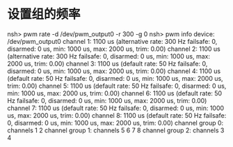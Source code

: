 # 设置组的频率

nsh> pwm rate -d /dev/pwm_output0 -r 300 -g 0
nsh> pwm info 
device: /dev/pwm_output0
channel 1: 1100 us (alternative rate: 300 Hz failsafe: 0, disarmed: 0 us, min: 1000 us, max: 2000 us, trim:  0.00)
channel 2: 1100 us (alternative rate: 300 Hz failsafe: 0, disarmed: 0 us, min: 1000 us, max: 2000 us, trim:  0.00)
channel 3: 1100 us (default rate: 50 Hz failsafe: 0, disarmed: 0 us, min: 1000 us, max: 2000 us, trim:  0.00)
channel 4: 1100 us (default rate: 50 Hz failsafe: 0, disarmed: 0 us, min: 1000 us, max: 2000 us, trim:  0.00)
channel 5: 1100 us (default rate: 50 Hz failsafe: 0, disarmed: 0 us, min: 1000 us, max: 2000 us, trim:  0.00)
channel 6: 1100 us (default rate: 50 Hz failsafe: 0, disarmed: 0 us, min: 1000 us, max: 2000 us, trim:  0.00)
channel 7: 1100 us (default rate: 50 Hz failsafe: 0, disarmed: 0 us, min: 1000 us, max: 2000 us, trim:  0.00)
channel 8: 1100 us (default rate: 50 Hz failsafe: 0, disarmed: 0 us, min: 1000 us, max: 2000 us, trim:  0.00)
channel group 0: channels 1 2
channel group 1: channels 5 6 7 8
channel group 2: channels 3 4

